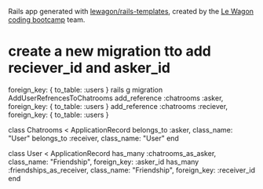 Rails app generated with [lewagon/rails-templates](https://github.com/lewagon/rails-templates), created by the [Le Wagon coding bootcamp](https://www.lewagon.com) team.
# create a new migration tto add reciever_id and asker_id
foreign_key: { to_table: :users }
rails g migration AddUserRefrencesToChatrooms
  add_reference :chatrooms :asker, foreign_key: { to_table: :users }
  add_reference :chatrooms :reciever, foreign_key: { to_table: :users }


class Chatrooms < ApplicationRecord
  belongs_to :asker, class_name: "User"
  belongs_to :receiver, class_name: "User"
end

class User < ApplicationRecord
  has_many :chatrooms_as_asker, class_name: "Friendship", foreign_key: :asker_id
  has_many :friendships_as_receiver, class_name: "Friendship", foreign_key: :receiver_id
end
